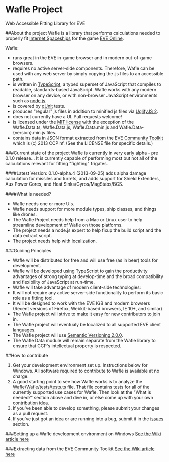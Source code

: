 Wafle Project
=============
Web Accessible Fitting Library for EVE

##About the project
Wafle is a library that performs calculations needed to properly fit [Internet Spaceships](http://www.eveonline.com/universe/spaceships/) for the game [EVE Online](http://www.eveonline.com).

Wafle:
* runs great in the EVE in-game browser and in modern out-of-game browsers.
* requires no active server-side components.  Therefore, Wafle can be used with any web server by simply copying the .js files to an accessible path.
* is written in [TypeScript](https://typescript.codeplex.com/), a typed superset of JavaScript that compiles to readable, standards-based JavaScript.  Wafle works with any modern browser on any device, or with non-browser JavaScript environments such as [node.js](http://nodejs.org/).
* is covered by [qUnit](http://qunitjs.com/) tests.
* produces "regular" js files in addition to minified js files via [UglifyJS 2](https://github.com/mishoo/UglifyJS2).
* does not currently have a UI.  Pull requests welcome!
* is licensed under the [MIT license](http://opensource.org/licenses/MIT) with the exception of the Wafle.Data.ts, Wafle.Data.js, Wafle.Data.min.js and Wafle.Data-{version}.min.js files.
* contains data in JSON format extracted from the [EVE Community Toolkit](http://community.eveonline.com/community/fansites/toolkit/) which is (c) 2013 CCP hf. (See the LICENSE file for specific details.)

###Current state of the project
Wafle is currently in very early alpha - pre 0.1.0 release...  It is currently capable of performing most but not all of the calculations relevant for fitting "fighting" frigates.

####Latest Version:
0.1.0-alpha.4 (2013-09-25) adds alpha damage calculation for missiles and turrets, and adds support for Shield Extenders, Aux Power Cores, and Heat Sinks/Gyros/MagStabs/BCS.

####What is needed?
* Wafle needs one or more UIs.
* Wafle needs support for more module types, ship classes, and things like drones.
* The Wafle Project needs help from a Mac or Linux user to help streamline development of Wafle on those platforms.
* The project needs a node.js expert to help fixup the build script and the data extract script.
* The project needs help with localization.

###Guiding Principles
* Wafle will be distributed for free and will use free (as in beer) tools for development.
* Wafle will be developed using TypeScript to gain the productivity advantages of strong typing at develop-time and the broad compatibility and flexibility of JavaScript at run-time.
* Wafle will take advantage of modern client-side technologies:
 * It will not require any active server-side functionality to perform its basic role as a fitting tool.
 * It will be designed to work with the EVE IGB and modern browsers (Recent versions of Firefox, Webkit-based browsers, IE 10+, and similar)
* The Wafle project will strive to make it easy for new contributors to join in.
* The Wafle project will eventualy be localized to all supported EVE client languages.
* The Wafle project will use [Semantic Versioning 2.0.0](http://semver.org/spec/v2.0.0.html).
* The Wafle Data module will remain separate from the Wafle library to ensure that CCP's intellectual property is respected.


##How to contribute
1. Get your development environment set up.  Instructions below for Windows.  All software required to contribute to Wafle is available at no charge.
2. A good starting point to see how Wafle works is to analyze the [Wafle/Wafle/tests/tests.ts](https://github.com/ShamnaSkor/WafleProject/blob/master/Wafle/Wafle/tests/tests.ts) file.  That file contains tests for all of the currently supported use cases for Wafle.  Then look at the "What is needed?" section above and dive in, or else come up with your own contribution idea.
3. If you've been able to develop something, please submit your changes as a pull request.
4. If you've just got an idea or are running into a bug, submit it in the [issues](https://github.com/ShamnaSkor/WafleProject/issues) section.

###Setting up a Wafle development environment on Windows
[See the Wiki article here](https://github.com/ShamnaSkor/WafleProject/wiki/Setting-up-a-development-environment-on-windows)

###Extracting data from the EVE Community Toolkit
[See the Wiki article here](https://github.com/ShamnaSkor/WafleProject/wiki/How-to-extract-data-from-the-EVE-Community-Toolkit)
